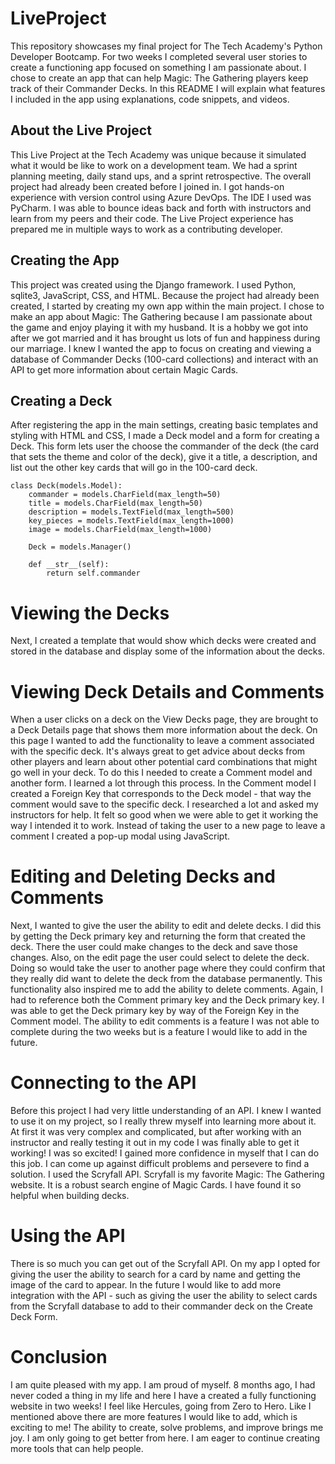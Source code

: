 # LiveProject
This repository showcases my final project for The Tech Academy's Python Developer Bootcamp.
For two weeks I completed several user stories to create a functioning app focused on something I am passionate about.
I chose to create an app that can help Magic: The Gathering players keep track of their Commander Decks.
In this README I will explain what features I included in the app using explanations, code snippets, and videos.

## About the Live Project<br>
This Live Project at the Tech Academy was unique because it simulated what it would be like to work on a development team. We had a sprint planning meeting, daily stand ups, and a sprint retrospective. The overall project had already been created before I joined in. I got hands-on experience with version control using Azure DevOps. The IDE I used was PyCharm. I was able to bounce ideas back and forth with instructors and learn from my peers and their code. The Live Project experience has prepared me in multiple ways to work as a contributing developer.

## Creating the App<br>
This project was created using the Django framework. I used Python, sqlite3, JavaScript, CSS, and HTML. Because the project had already been created, I started by creating my own app within the main project. I chose to make an app about Magic: The Gathering because I am passionate about the game and enjoy playing it with my husband. It is a hobby we got into after we got married and it has brought us lots of fun and happiness during our marriage. 
I knew I wanted the app to focus on creating and viewing a database of Commander Decks (100-card collections) and interact with an API to get more information about certain Magic Cards.

## Creating a Deck<br>
After registering the app in the main settings, creating basic templates and styling with HTML and CSS, I made a Deck model and a form for creating a Deck. This form lets user the choose the commander of the deck (the card that sets the theme and color of the deck), give it a title, a description, and list out the other key cards that will go in the 100-card deck.
```
class Deck(models.Model):
    commander = models.CharField(max_length=50)
    title = models.CharField(max_length=50)
    description = models.TextField(max_length=500)
    key_pieces = models.TextField(max_length=1000)
    image = models.CharField(max_length=1000)

    Deck = models.Manager()

    def __str__(self):
        return self.commander
```


# Viewing the Decks<br>
Next, I created a template that would show which decks were created and stored in the database and display some of the information about the decks.


# Viewing Deck Details and Comments<br>
When a user clicks on a deck on the View Decks page, they are brought to a Deck Details page that shows them more information about the deck. On this page I wanted to add the functionality to leave a comment associated with the specific deck. It's always great to get advice about decks from other players and learn about other potential card combinations that might go well in your deck. To do this I needed to create a Comment model and another form. I learned a lot through this process. In the Comment model I created a Foreign Key that corresponds to the Deck model - that way the comment would save to the specific deck. I researched a lot and asked my instructors for help. It felt so good when we were able to get it working the way I intended it to work. Instead of taking the user to a new page to leave a comment I created a pop-up modal using JavaScript.

# Editing and Deleting Decks and Comments<br>
Next, I wanted to give the user the ability to edit and delete decks. I did this by getting the Deck primary key and returning the form that created the deck. There the user could make changes to the deck and save those changes. Also, on the edit page the user could select to delete the deck. Doing so would take the user to another page where they could confirm that they really did want to delete the deck from the database permanently. This functionality also inspired me to add the ability to delete comments. Again, I had to reference both the Comment primary key and the Deck primary key. I was able to get the Deck primary key by way of the Foreign Key in the Comment model. The ability to edit comments is a feature I was not able to complete during the two weeks but is a feature I would like to add in the future.

# Connecting to the API<br>
Before this project I had very little understanding of an API. I knew I wanted to use it on my project, so I really threw myself into learning more about it. At first it was very complex and complicated, but after working with an instructor and really testing it out in my code I was finally able to get it working! I was so excited! I gained more confidence in myself that I can do this job. I can come up against difficult problems and persevere to find a solution. I used the Scryfall API. Scryfall is my favorite Magic: The Gathering website. It is a robust search engine of Magic Cards. I have found it so helpful when building decks.

# Using the API<br>
There is so much you can get out of the Scryfall API. On my app I opted for giving the user the ability to search for a card by name and getting the image of the card to appear. In the future I would like to add more integration with the API - such as giving the user the ability to select cards from the Scryfall database to add to their commander deck on the Create Deck Form. 

# Conclusion<br>
I am quite pleased with my app. I am proud of myself. 8 months ago, I had never coded a thing in my life and here I have a created a fully functioning website in two weeks! I feel like Hercules, going from Zero to Hero. Like I mentioned above there are more features I would like to add, which is exciting to me! The ability to create, solve problems, and improve brings me joy. I am only going to get better from here. I am eager to continue creating more tools that can help people.
